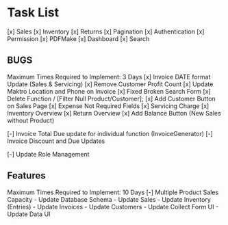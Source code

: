 # Task List

[x] Sales
[x] Inventory
[x] Returns
[x] Pagination
[x] Authentication
[x] Permission
[x] PDFMake
[x] Dashboard
[x] Search

## BUGS

Maximum Times Required to Implement: 3 Days
[x] Invoice DATE format Update (Sales & Servicing)
[x] Remove Customer Profit Count
[x] Update Maktro Location and Phone on Invoice
[x] Fixed Broken Search Form
[x] Delete Function / [Filter Null Product/Customer];
[x] Add Customer Button on Sales Page
[x] Expense Not Required Fields
[x] Servicing Charge
[x] Inventory Overview
[x] Return Overview
[x] Add Balance Button (New Sales without Product)

[-] Invoice Total Due update for individual function (InvoiceGenerator)
[-] Invoice Discount and Due Updates

[-] Update Role Management

## Features

Maximum Times Required to Implement: 10 Days
[-] Multiple Product Sales Capacity
    - Update Database Schema
    - Update Sales
    - Update Inventory (Entries)
    - Update Invoices
    - Update Customers
    - Update Collect Form UI
    - Update Data UI

